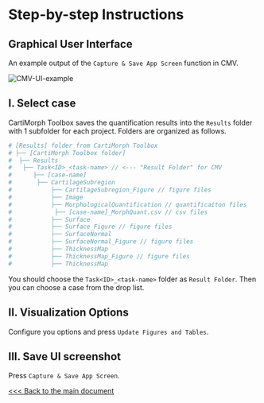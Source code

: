 # Step-by-step Instructions

## Graphical User Interface

An example output of the `Capture & Save App Screen` function in CMV.

![CMV-UI-example](instructions.assets/CMV-UI-example.png)

## I. Select case

CartiMorph Toolbox saves the quantification results into the `Results` folder with 1 subfolder for each project.  Folders are organized as follows.

```python
# [Results] folder from CartiMorph Toolbox
# ├── [CartiMorph Toolbox folder]
#  ├── Results
#   ├── Task<ID>_<task-name> // <--- "Result Folder" for CMV
#	   ├── [case-name]
#	    ├── CartilageSubregion
#			├── CartilageSubregion_Figure // figure files
#			├── Image
#			├── MorphologicalQuantification // quantificaiton files
#			 ├── [case-name]_MorphQuant.csv // csv files
#			├── Surface
#			├── Surface_Figure // figure files
#			├── SurfaceNormal
#			├── SurfaceNormal_Figure // figure files
#			├── ThicknessMap
#			├── ThicknessMap_Figure // figure files
#			├── ThicknessMap
```

You should choose the `Task<ID>_<task-name>` folder as `Result Folder`. Then you can choose a case from the drop list.

## II. Visualization Options

Configure you options and press `Update Figures and Tables`.

## III. Save UI screenshot

Press `Capture & Save App Screen`.



[<<< Back to the main document](https://github.com/YongchengYAO/CartiMorph-Viewer/tree/main)
